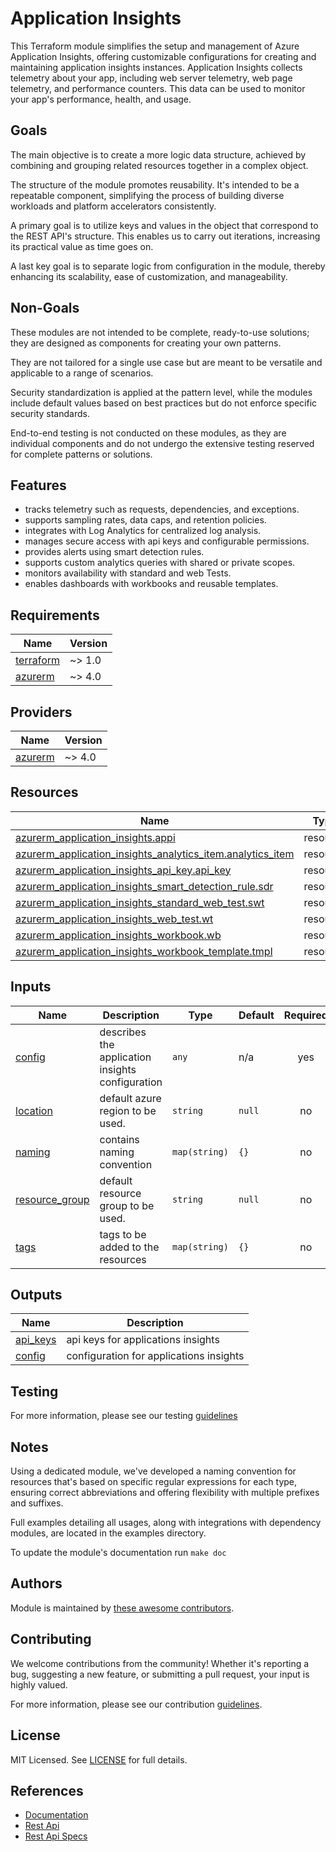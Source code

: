 # Application Insights

This Terraform module simplifies the setup and management of Azure Application Insights, offering customizable configurations for creating and maintaining application insights instances. Application Insights collects telemetry about your app, including web server telemetry, web page telemetry, and performance counters. This data can be used to monitor your app's performance, health, and usage.

## Goals

The main objective is to create a more logic data structure, achieved by combining and grouping related resources together in a complex object.

The structure of the module promotes reusability. It's intended to be a repeatable component, simplifying the process of building diverse workloads and platform accelerators consistently.

A primary goal is to utilize keys and values in the object that correspond to the REST API's structure. This enables us to carry out iterations, increasing its practical value as time goes on.

A last key goal is to separate logic from configuration in the module, thereby enhancing its scalability, ease of customization, and manageability.

## Non-Goals

These modules are not intended to be complete, ready-to-use solutions; they are designed as components for creating your own patterns.

They are not tailored for a single use case but are meant to be versatile and applicable to a range of scenarios.

Security standardization is applied at the pattern level, while the modules include default values based on best practices but do not enforce specific security standards.

End-to-end testing is not conducted on these modules, as they are individual components and do not undergo the extensive testing reserved for complete patterns or solutions.

## Features

- tracks telemetry such as requests, dependencies, and exceptions.
- supports sampling rates, data caps, and retention policies.
- integrates with Log Analytics for centralized log analysis.
- manages secure access with api keys and configurable permissions.
- provides alerts using smart detection rules.
- supports custom analytics queries with shared or private scopes.
- monitors availability with standard and web Tests.
- enables dashboards with workbooks and reusable templates.

<!-- BEGIN_TF_DOCS -->
## Requirements

| Name | Version |
|------|---------|
| <a name="requirement_terraform"></a> [terraform](#requirement\_terraform) | ~> 1.0 |
| <a name="requirement_azurerm"></a> [azurerm](#requirement\_azurerm) | ~> 4.0 |

## Providers

| Name | Version |
|------|---------|
| <a name="provider_azurerm"></a> [azurerm](#provider\_azurerm) | ~> 4.0 |

## Resources

| Name | Type |
|------|------|
| [azurerm_application_insights.appi](https://registry.terraform.io/providers/hashicorp/azurerm/latest/docs/resources/application_insights) | resource |
| [azurerm_application_insights_analytics_item.analytics_item](https://registry.terraform.io/providers/hashicorp/azurerm/latest/docs/resources/application_insights_analytics_item) | resource |
| [azurerm_application_insights_api_key.api_key](https://registry.terraform.io/providers/hashicorp/azurerm/latest/docs/resources/application_insights_api_key) | resource |
| [azurerm_application_insights_smart_detection_rule.sdr](https://registry.terraform.io/providers/hashicorp/azurerm/latest/docs/resources/application_insights_smart_detection_rule) | resource |
| [azurerm_application_insights_standard_web_test.swt](https://registry.terraform.io/providers/hashicorp/azurerm/latest/docs/resources/application_insights_standard_web_test) | resource |
| [azurerm_application_insights_web_test.wt](https://registry.terraform.io/providers/hashicorp/azurerm/latest/docs/resources/application_insights_web_test) | resource |
| [azurerm_application_insights_workbook.wb](https://registry.terraform.io/providers/hashicorp/azurerm/latest/docs/resources/application_insights_workbook) | resource |
| [azurerm_application_insights_workbook_template.tmpl](https://registry.terraform.io/providers/hashicorp/azurerm/latest/docs/resources/application_insights_workbook_template) | resource |

## Inputs

| Name | Description | Type | Default | Required |
|------|-------------|------|---------|:--------:|
| <a name="input_config"></a> [config](#input\_config) | describes the application insights configuration | `any` | n/a | yes |
| <a name="input_location"></a> [location](#input\_location) | default azure region to be used. | `string` | `null` | no |
| <a name="input_naming"></a> [naming](#input\_naming) | contains naming convention | `map(string)` | `{}` | no |
| <a name="input_resource_group"></a> [resource\_group](#input\_resource\_group) | default resource group to be used. | `string` | `null` | no |
| <a name="input_tags"></a> [tags](#input\_tags) | tags to be added to the resources | `map(string)` | `{}` | no |

## Outputs

| Name | Description |
|------|-------------|
| <a name="output_api_keys"></a> [api\_keys](#output\_api\_keys) | api keys for applications insights |
| <a name="output_config"></a> [config](#output\_config) | configuration for applications insights |
<!-- END_TF_DOCS -->

## Testing

For more information, please see our testing [guidelines](./TESTING.md)

## Notes

Using a dedicated module, we've developed a naming convention for resources that's based on specific regular expressions for each type, ensuring correct abbreviations and offering flexibility with multiple prefixes and suffixes.

Full examples detailing all usages, along with integrations with dependency modules, are located in the examples directory.

To update the module's documentation run `make doc`

## Authors

Module is maintained by [these awesome contributors](https://github.com/cloudnationhq/terraform-azure-appi/graphs/contributors).

## Contributing

We welcome contributions from the community! Whether it's reporting a bug, suggesting a new feature, or submitting a pull request, your input is highly valued.

For more information, please see our contribution [guidelines](./CONTRIBUTING.md).

## License

MIT Licensed. See [LICENSE](./LICENSE) for full details.

## References

- [Documentation](https://learn.microsoft.com/en-us/azure/azure-monitor/app/app-insights-overview)
- [Rest Api](https://learn.microsoft.com/en-us/rest/api/application-insights/)
- [Rest Api Specs](https://github.com/Azure/azure-rest-api-specs/tree/main/specification/applicationinsights)
